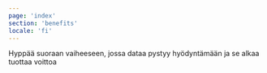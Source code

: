 ```yaml
---
page: 'index'
section: 'benefits'
locale: 'fi'
---
```

Hyppää suoraan vaiheeseen, jossa dataa pystyy hyödyntämään ja se alkaa tuottaa voittoa 
